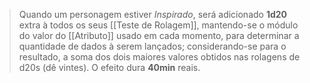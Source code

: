 > Quando um personagem estiver *Inspirado*, será adicionado **1d20** extra à todos os seus [[Teste de Rolagem]], mantendo-se o módulo do valor do [[Atributo]] usado em cada momento, para determinar a quantidade de dados à serem lançados; considerando-se para o resultado, a soma dos dois maiores valores obtidos nas rolagens de d20s (dê vintes). O efeito dura **40min** reais.
